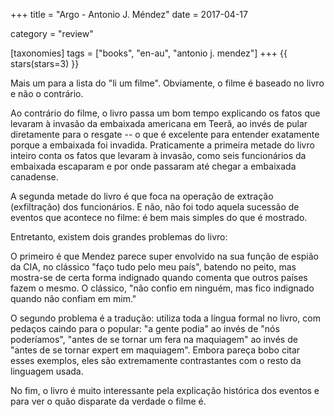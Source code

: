+++
title = "Argo - Antonio J. Méndez"
date = 2017-04-17

category = "review"

[taxonomies]
tags = ["books", "en-au", "antonio j. mendez"]
+++
{{ stars(stars=3) }}

Mais um para a lista do "li um filme". Obviamente, o filme é baseado no livro e não o contrário. 

Ao contrário do filme, o livro passa um bom tempo explicando os fatos que levaram à invasão da embaixada americana em Teerã, ao invés de pular diretamente para o resgate -- o que é excelente para entender exatamente porque a embaixada foi invadida. Praticamente a primeira metade do livro inteiro conta os fatos que levaram à invasão, como seis funcionários da embaixada escaparam e por onde passaram até chegar a embaixada canadense.

A segunda metade do livro é que foca na operação de extração (exfiltração) dos funcionários. E não, não foi todo aquela sucessão de eventos que acontece no filme: é bem mais simples do que é mostrado.

Entretanto, existem dois grandes problemas do livro:

O primeiro é que Mendez parece super envolvido na sua função de espião da CIA, no clássico "faço tudo pelo meu país", batendo no peito, mas mostra-se de certa forma indignado quando comenta que outros países fazem o mesmo. O clássico, "não confio em ninguém, mas fico indignado quando não confiam em mim."

O segundo problema é a tradução: utiliza toda a língua formal no livro, com pedaços caindo para o popular: "a gente podia" ao invés de "nós poderíamos", "antes de se tornar um fera na maquiagem" ao invés de "antes de se tornar expert em maquiagem". Embora pareça bobo citar esses exemplos, eles são extremamente contrastantes com o resto da linguagem usada.

No fim, o livro é muito interessante pela explicação histórica dos eventos e para ver o quão disparate da verdade o filme é.